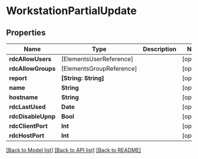 # WorkstationPartialUpdate

## Properties

Name | Type | Description | Notes
------------ | ------------- | ------------- | -------------
**rdcAllowUsers** | [ElementsUserReference] |  | [optional] 
**rdcAllowGroups** | [ElementsGroupReference] |  | [optional] 
**report** | **[String: String]** |  | [optional] 
**name** | **String** |  | [optional] 
**hostname** | **String** |  | [optional] 
**rdcLastUsed** | **Date** |  | [optional] 
**rdcDisableUpnp** | **Bool** |  | [optional] 
**rdcClientPort** | **Int** |  | [optional] 
**rdcHostPort** | **Int** |  | [optional] 

[[Back to Model list]](../#documentation-for-models) [[Back to API list]](../#documentation-for-api-endpoints) [[Back to README]](../)


